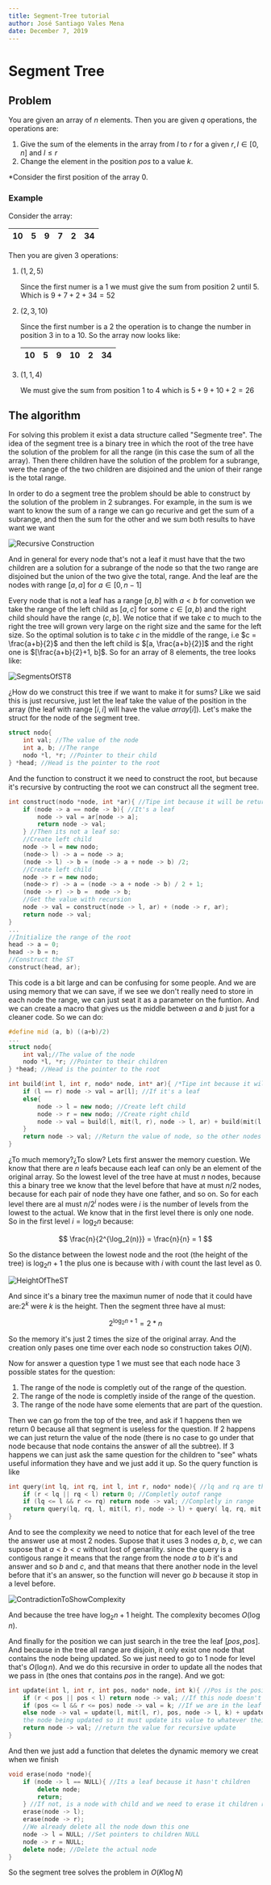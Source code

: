 ```yaml
---
title: Segment-Tree tutorial
author: José Santiago Vales Mena
date: December 7, 2019
---
```


# Segment Tree

## Problem

You are given an array of $n$ elements. Then you are given $q$ operations, the operations are:

1. Give the sum of the elements in the array from $l$ to $r$ for a given $r,l \in [0, n]$ and $l \leq r$ 
2. Change the element in the position $pos$ to a value $k$.

*Consider the first position of the array $0$.

### Example

Consider the array:

| 10 | 5 | 9 | 7 | 2 | 34 |
|----|---|---|---|---|----|

Then you are given $3$ operations:

1. $(1, 2, 5)$

   Since the first numer is a $1$ we must give the sum from position $2$ until $5$. Which is $9 +7 + 2 + 34 = 52$

2. $(2, 3, 10)$

    Since the first number is a $2$ the operation is to change the number in position $3$ in to a $10$. So the array now looks like:

    | 10 | 5 | 9 | 10 | 2 | 34 |
    |----|---|---|----|---|----|

3. $(1, 1, 4)$

    We must give the sum from position $1$ to $4$ which is $5 + 9 + 10 + 2 = 26$

## The algorithm

For solving this problem it exist a data structure called "Segmente tree". The idea of the segment tree is a binary tree in which the root of the tree have the solution of the problem for all the range (in this case the sum of all the array). Then there children have the solution of the problem for a subrange, were the range of the two children are disjoined and the union of their range is the total range. 

In order to do a segment tree the problem should be able to construct by the solution of the problem in $2$ subranges. For example, in the sum is we want to know the sum of a range we can go recurive and get the sum of a subrange, and then the sum for the other and we sum both results to have want we want

![Recursive Construction](RecursiveConstruction.png)

And in general for every node that's not a leaf it must have that the two children are a solution for a subrange of the node so that the two range are disjoined but the union of the two give the total, range. And the leaf are the nodes with range $[a, a]$ for $a \in [0, n-1]$

Every node that is not a leaf has a range $[a, b]$ with $a < b$ for convetion we take the range of the left child as $[a, c]$ for some $c \in [a, b)$ and the right child should have the range $(c, b]$. We notice that if we take $c$ to much to the right the tree will grown very large on the right size and the same for the left size. So the optimal solution is to take $c$ in the middle of the range, i.e $c = \frac{a+b}{2}$ and then the left child is $[a, \frac{a+b}{2}]$ and the right one is $[\frac{a+b}{2}+1, b]$. So for an array of $8$ elements, the tree looks like:

![SegmentsOfST8](RangesST8.png)

¿How do we construct this tree if we want to make it for sums? Like we said this is just recursive, just let the leaf take the value of the position in the array (the leaf with range $[i,i]$ will have the value $array[i]$). Let's make the struct for the node of the segment tree.

```c++
struct nodo{
    int val; //The value of the node
    int a, b; //The range
    nodo *l, *r; //Pointer to their child
} *head; //Head is the pointer to the root
```

And the function to construct it we need to construct the root, but because it's recursive by contructing the root we can construct all the segment tree.

```c++
int construct(nodo *node, int *ar){ //Tipe int because it will be returning values of the nodes to construct the other nodes, and ar is the array were the values are store.
    if (node -> a == node -> b){ //It's a leaf
        node -> val = ar[node -> a];
        return node -> val;
    } //Then its not a leaf so:
    //Create left child
    node -> l = new nodo;
    (node-> l) -> a = node -> a;
    (node -> l) -> b = (node -> a + node -> b) /2;
    //Create left child
    node -> r = new nodo;
    (node-> r) -> a = (node -> a + node -> b) / 2 + 1;
    (node -> r) -> b =  node -> b;
    //Get the value with recursion
    node -> val = construct(node -> l, ar) + (node -> r, ar); 
    return node -> val;
}
...
//Initialize the range of the root
head -> a = 0;
head -> b = n; 
//Construct the ST
construct(head, ar);
```

This code is a bit large and can be confusing for some people. And we are using memory that we can save, if we see we don't really need to store in each node the range, we can just seat it as a parameter on the funtion. And we can create a macro that gives us the middle between $a$ and $b$ just for a cleaner code. So we can do:

```c++
#define mid (a, b) ((a+b)/2)
...
struct nodo{
    int val;//The value of the node
    nodo *l, *r; //Pointer to their children
} *head; //Head is the pointer to the root

int build(int l, int r, nodo* node, int* ar){ /*Tipe int because it will be returning values of the nodes to construct the other nodes, and ar is the array were the values are store. l and r are the range of the current node*/
    if (l == r) node -> val = ar[l]; //If it's a leaf
    else{
        node -> l = new nodo; //Create left child
        node -> r = new nodo; //Create right child
        node -> val = build(l, mit(l, r), node -> l, ar) + build(mit(l, r) + 1, r, node -> r, ar); //Get the value with recursion 
    }
    return node -> val; //Return the value of node, so the other nodes can use it to construct  
}
```

¿To much memory?¿To slow? Lets first answer the memory cuestion. We know that there are $n$ leafs because each leaf can only be an element of the original array. So the lowest level of the tree have at must $n$ nodes, because this a binary tree we know that the level before that have at must $n/2$ nodes, because for each pair of node they have one father, and so on. So for each level there are al must $n / 2^{i}$ nodes were $i$ is the number of levels from the lowest to the actual. We know that in the first level there is only one node. So in the first level $i = \log_2{n}$ because:

$$ \frac{n}{2^{\log_2(n)}} = \frac{n}{n} = 1 $$

So the distance between the lowest node and the root (the height of the tree) is $\log_2 n + 1$ the plus one is because with $i$ with count the last level as $0$.

![HeightOfTheST](HeightOfST.png)

And since it's a binary tree the maximun numer of node that it could have are:$2^{k}$ were $k$ is the height. Then the segment three have al must:

$$2^{\log_2n + 1} = 2 * n$$

So the memory it's just 2 times the size of the original array. And the creation only pases one time over each node so construction takes $O(N)$.

Now for answer a question type 1 we must see that each node hace 3 possible states for the question:

1. The range of the node is completly out of the range of the question.
2. The range of the node is completly inside of the range of the question. 
3. The range of the node have some elements that are part of the question.

Then we can go from the top of the tree, and ask if 1 happens then we return 0 because all that segment is useless for the question. If 2 happens we can just return the value of the node (there is no case to go under that node because that node contains the answer of all the subtree). If 3 happens we can just ask the same question for the children to "see" whats useful information they have and we just add it up. So the query function is like

```c++
int query(int lq, int rq, int l, int r, nodo* node){ //lq and rq are the range of the question
    if (r < lq || rq < l) return 0; //Completly outof range
    if (lq <= l && r <= rq) return node -> val; //Completly in range
    return query(lq, rq, l, mit(l, r), node -> l) + query( lq, rq, mit(l, r) + 1, r, node -> r); //With some useful elements
}
```

And to see the complexity we need to notice that for each level of the tree the answer use at most 2 nodes. Supose that it uses 3 nodes *a*, *b*, *c*, we can supose that $a < b < c$ without lost of genarility. since the query is a contigous range it means that the range from the node *a* to *b* it's and answer and so *b* and *c*, and that means that there another node in the level before that it's an answer, so the function will never go $b$ because it stop in a level before.

![ContradictionToShowComplexity](ContradictionOfComplexity.png)

And because the tree have $\log_2n + 1$ height. The complexity becomes $O(\log n)$.

And finally for the position we can just search in the tree the leaf $[pos, pos]$. And because in the tree all range are disjoin, it only exist one node that contains the node being updated. So we just need to go to 1 node for level that's $O(\log n)$. And we do this recursive in order to update all the nodes that we pass in (the ones that contains $pos$ in the range). And we got:

```c++
int update(int l, int r, int pos, nodo* node, int k){ //Pos is the position of the update and k the new value of the number in pos
    if (r < pos || pos < l) return node -> val; //If this node doesn't contain the update just return the value without change
    if (pos <= l && r <= pos) node -> val = k; //If we are in the leaf number to be uptade we change the value
    else node -> val = update(l, mit(l, r), pos, node -> l, k) + update(mit(l, r)+1, r, pos, node -> r, k) ; /*It's a node thats contains
    the node being updated so it must update its value to whatever their children returns*/
    return node -> val; //return the value for recursive update
}
```

And then we just add a function that deletes the dynamic memory we creat when we finish

```c++
void erase(nodo *node){
    if (node -> l == NULL){ //Its a leaf because it hasn't children
        delete node;
        return;
    } //If not, is a node with child and we need to erase it children recursive
    erase(node -> l);
    erase(node -> r);
    //We already delete all the node down this one
    node -> l = NULL; //Set pointers to children NULL
    node -> r = NULL;
    delete node; //Delete the actual node
}
```

So the segment tree solves the problem in $O(K\log N)$